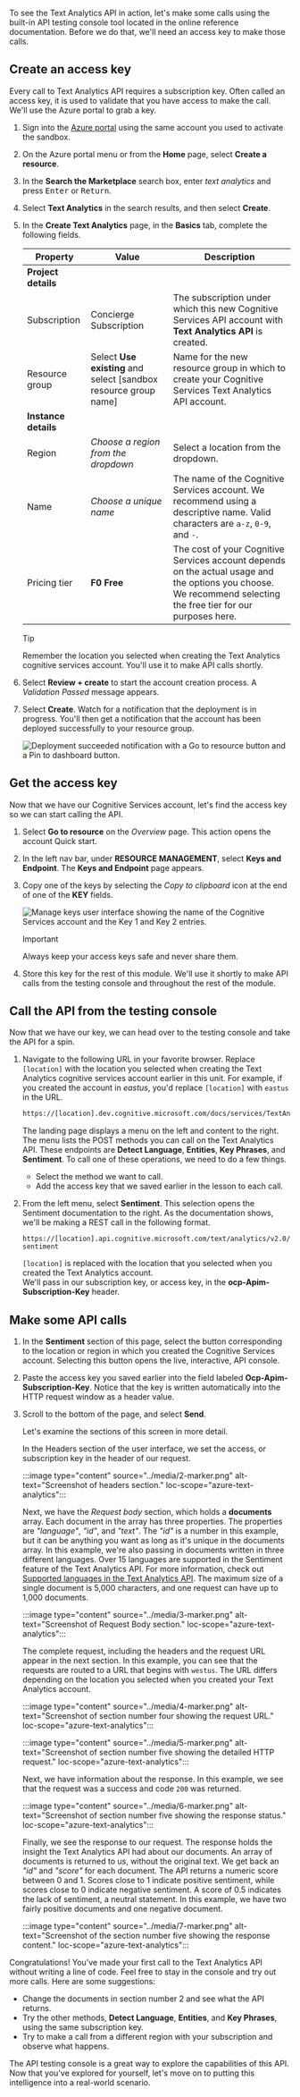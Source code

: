 To see the Text Analytics API in action, let's make some calls using the built-in API testing console tool located in the online reference documentation. Before we do that, we'll need an access key to make those calls.

## Create an access key

Every call to Text Analytics API requires a subscription key. Often called an access key, it is used to validate that you have access to make the call. We'll use the Azure portal to grab a key.

1. Sign into the [Azure portal](https://portal.azure.com/learn.docs.microsoft.com?azure-portal=true) using the same account you used to activate the sandbox.

1. On the Azure portal menu or from the **Home** page, select **Create a resource**.

1. In the **Search the Marketplace** search box, enter *text analytics* and press <kbd>Enter</kbd> or <kbd>Return</kbd>.

1. Select **Text Analytics** in the search results, and then select **Create**.

1. In the **Create Text Analytics** page, in the **Basics** tab, complete the following fields.

    |Property  | Value  | Description  |
    |---------|---------|---------|
    | **Project details**| |
    |Subscription     |  Concierge Subscription    |   The subscription under which this new Cognitive Services API account with **Text Analytics API** is created.   |
    |Resource group    |  Select **Use existing** and select <rgn>[sandbox resource group name]</rgn>       |  Name for the new resource group in which to create your Cognitive Services Text Analytics API account.       |
    | **Instance details**| |
    |Region     |  *Choose a region from the dropdown*       |  Select a location from the dropdown.  |
    |Name     |    *Choose a unique name*     |  The name of the Cognitive Services account. We recommend using a descriptive name. Valid characters are `a-z`, `0-9`, and `-`. |
    |Pricing tier     | **F0 Free**     |   The cost of your Cognitive Services account depends on the actual usage and the options you choose. We recommend selecting the free tier for our purposes here.      |

    > [!TIP]
    > Remember the location you selected when creating the Text Analytics cognitive services account. You'll use it to make API calls shortly.

1. Select **Review + create** to start the account creation process. A *Validation Passed* message appears.

1. Select **Create**. Watch for a notification that the deployment is in progress. You'll then get a notification that the account has been deployed successfully to your resource group.

    ![Deployment succeeded notification with a Go to resource button and a Pin to dashboard button.](../media/deploy-resource-group-success.PNG)

## Get the access key

Now that we have our Cognitive Services account, let's find the access key so we can start calling the API.

1. Select **Go to resource** on the *Overview* page. This action opens the account Quick start.

1. In the left nav bar, under **RESOURCE MANAGEMENT**, select **Keys and Endpoint**. The **Keys and Endpoint** page appears.

1. Copy one of the keys by selecting the *Copy to clipboard* icon at the end of one of the **KEY** fields.

    ![Manage keys user interface showing the name of the Cognitive Services account and the Key 1 and Key 2 entries.](../media/manage-keys.PNG)

    > [!IMPORTANT]
    > Always keep your access keys safe and never share them.

1. Store this key for the rest of this module. We'll use it shortly to make API calls from the testing console and throughout the rest of the module.

## Call the API from the testing console

Now that we have our key, we can head over to the testing console and take the API for a spin.

1. Navigate to the following URL in your favorite browser. Replace `[location]` with the location you selected when creating the Text Analytics cognitive services account earlier in this unit. For example, if you created the account in *eastus*, you'd replace `[location]` with `eastus` in the URL.

    ```bash
    https://[location].dev.cognitive.microsoft.com/docs/services/TextAnalytics.V2.0
    ```

    The landing page displays a menu on the left and content to the right. The menu lists the POST methods you can call on the Text Analytics API. These endpoints are **Detect Language**, **Entities**, **Key Phrases**, and **Sentiment**. To call one of these operations, we need to do a few things.

    - Select the method we want to call.
    - Add the access key that we saved earlier in the lesson to each call.

1. From the left menu, select **Sentiment**. This selection opens the Sentiment documentation to the right. As the documentation shows, we'll be making a REST call in the following format.  

    `https://[location].api.cognitive.microsoft.com/text/analytics/v2.0/sentiment`

     `[location]` is replaced with the location that you selected when you created the Text Analytics account.  
We'll pass in our subscription key, or access key, in the **ocp-Apim-Subscription-Key** header.

## Make some API calls

1. In the **Sentiment** section of this page, select the button corresponding to the location or region in which you created  the Cognitive Services account. Selecting this button opens the live, interactive, API console.

1. Paste the access key you saved earlier into the field labeled **Ocp-Apim-Subscription-Key**. Notice that the key is written automatically into the HTTP request window as a header value.

1. Scroll to the bottom of the page, and select **Send**.

    Let's examine the sections of this screen in more detail.

    In the Headers section of the user interface, we set the access, or subscription key in the header of our request.

    :::image type="content" source="../media/2-marker.png" alt-text="Screenshot of headers section." loc-scope="azure-text-analytics":::

    Next, we have the *Request body* section, which holds a **documents** array. Each document in the array has three properties. The properties are *"language"*, *"id"*, and *"text"*. The *"id"* is a number in this example, but it can be anything you want as long as it's unique in the documents array. In this example, we're also passing in documents written in three different languages. Over 15 languages are supported in the Sentiment feature of the Text Analytics API. For more information, check out [Supported languages in the Text Analytics API](/azure/cognitive-services/text-analytics/text-analytics-supported-languages). The maximum size of a single document is 5,000 characters, and one request can have up to 1,000 documents.

    :::image type="content" source="../media/3-marker.png" alt-text="Screenshot of Request Body section." loc-scope="azure-text-analytics":::

    The complete request, including the headers and the request URL appear in the next section. In this example, you can see that the requests are routed to a URL that begins with `westus`. The URL differs depending on the location you selected when you created your Text Analytics account.

    :::image type="content" source="../media/4-marker.png" alt-text="Screenshot of section number four showing the request URL." loc-scope="azure-text-analytics":::

    :::image type="content" source="../media/5-marker.png" alt-text="Screenshot of section number five showing the detailed HTTP request." loc-scope="azure-text-analytics":::

    Next, we have information about the response. In this example, we see that the request was a success and code `200` was returned.

    :::image type="content" source="../media/6-marker.png" alt-text="Screenshot of section number five showing the response status." loc-scope="azure-text-analytics":::

    Finally, we see the response to our request. The response holds the insight the Text Analytics API had about our documents. An array of documents is returned to us, without the original text. We get back an *"id"* and *"score"* for each document. The API returns a numeric score between 0 and 1. Scores close to 1 indicate positive sentiment, while scores close to 0 indicate negative sentiment. A score of 0.5 indicates the lack of sentiment, a neutral statement. In this example, we have two fairly positive documents and one negative document.

    :::image type="content" source="../media/7-marker.png" alt-text="Screenshot of the section number five showing the response content." loc-scope="azure-text-analytics":::

Congratulations! You've made your first call to the Text Analytics API without writing a line of code. Feel free to stay in the console and try out more calls. Here are some suggestions:

- Change the documents in section number 2 and see what the API returns.
- Try the other methods, **Detect Language**, **Entities**, and **Key Phrases**, using the same subscription key.
- Try to make a call from a different region with your subscription and observe what happens.

The API testing console is a great way to explore the capabilities of this API. Now that you've explored for yourself, let's move on to putting this intelligence into a real-world scenario.